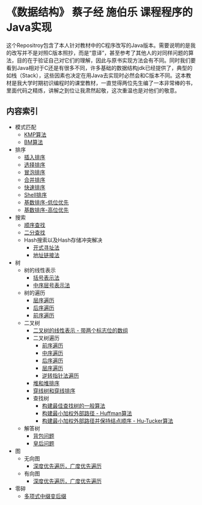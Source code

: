 # 《数据结构》 蔡子经 施伯乐 课程程序的Java实现
这个Repositroy包含了本人针对教材中的C程序改写的Java版本。需要说明的是我的改写并不是对照C版本照抄，而是“意译”，甚至参考了其他人的对同样问题的算法，目的在于验证自己对它们的理解，因此与原书实现方法会有不同。同时我们要看到Java相对于C还是有很多不同，许多基础的数据结构jdk已经提供了，典型的如栈（Stack），这些因素也决定在用Java去实现时必然会和C版本不同。这本教材是我大学时期初识编程时的课堂教材，一直觉得两位先生编了一本非常棒的书，里面代码之精炼，讲解之到位让我肃然起敬，这次重温也是对他们的敬意。

内容索引
-----
* 模式匹配
	* [KMP算法](https://github.com/JackyZhangFuDan/Algorithm/blob/master/src/algorithm/patternmatch/KMP.java)
	* [BM算法](https://github.com/JackyZhangFuDan/Algorithm/blob/master/src/algorithm/patternmatch/BM.java)
* 排序
	* [插入排序](https://github.com/JackyZhangFuDan/Algorithm/blob/master/src/algorithm/sort/InsertSort.java)
	* [选择排序](https://github.com/JackyZhangFuDan/Algorithm/blob/master/src/algorithm/sort/SelectSort.java)
	* [冒泡排序](https://github.com/JackyZhangFuDan/Algorithm/blob/master/src/algorithm/sort/BubbleSort.java)
	* [合并排序](https://github.com/JackyZhangFuDan/Algorithm/blob/master/src/algorithm/sort/MergeSort.java)
	* [快速排序](https://github.com/JackyZhangFuDan/Algorithm/blob/master/src/algorithm/sort/QuickSort.java)
	* [Shell排序](https://github.com/JackyZhangFuDan/Algorithm/blob/master/src/algorithm/sort/ShellSort.java)
	* [基数排序-低位优先](https://github.com/JackyZhangFuDan/Algorithm/blob/master/src/algorithm/sort/RadixSortLastSignificantDigitalFirst.java)
	* [基数排序-高位优先](https://github.com/JackyZhangFuDan/Algorithm/blob/master/src/algorithm/sort/RadixSortMostSignificantDigitalFirst.java)
* 搜索
	* [顺序查找](https://github.com/JackyZhangFuDan/Algorithm/blob/master/src/algorithm/search/Sequence.java)
	* [二分查找](https://github.com/JackyZhangFuDan/Algorithm/blob/master/src/algorithm/search/Binary.java)
	* Hash搜索以及Hash存储冲突解决
		* [开式寻址法](https://github.com/JackyZhangFuDan/Algorithm/blob/master/src/algorithm/search/HashSearchOpenAddress.java)
		* [地址链接法](https://github.com/JackyZhangFuDan/Algorithm/blob/master/src/algorithm/search/HashSearchLinkedAddress.java)
* 树
	* 树的线性表示
		* [括号表示法](https://github.com/JackyZhangFuDan/Algorithm/blob/master/src/algorithm/tree/representation/BracketRepresentation.java)
		* [中序层号表示法](https://github.com/JackyZhangFuDan/Algorithm/blob/master/src/algorithm/tree/representationi/PreorderWithLevelRepresentation.java)
	* 树的遍历
		* [层序遍历](https://github.com/JackyZhangFuDan/Algorithm/blob/master/src/algorithm/tree/visit/LevelOrderVisit.java)
		* [后序遍历](https://github.com/JackyZhangFuDan/Algorithm/blob/master/src/algorithm/tree/visit/PostOrderVisit.java)
		* [前序遍历](https://github.com/JackyZhangFuDan/Algorithm/blob/master/src/algorithm/tree/visit/PreOrderVisit.java)
	* 二叉树
		* [二叉树的线性表示 - 带两个标志位的数组](https://github.com/JackyZhangFuDan/Algorithm/blob/master/src/algorithm/tree/bitree/representation/PreOrderWithTwoFlagsList.java)
		* 二叉树遍历
			* [前序遍历](https://github.com/JackyZhangFuDan/Algorithm/blob/master/src/algorithm/tree/bitree/visit/PreOrderVisit.java)
			* [中序遍历](https://github.com/JackyZhangFuDan/Algorithm/blob/master/src/algorithm/tree/bitree/visit/MidOrderVisit.java)
			* [后序遍历](https://github.com/JackyZhangFuDan/Algorithm/blob/master/src/algorithm/tree/bitree/visit/PostOrderVisit.java)
			* [层序遍历](https://github.com/JackyZhangFuDan/Algorithm/blob/master/src/algorithm/tree/bitree/visit/LevelOrderVisit.java)
			* [逆转指针法遍历](https://github.com/JackyZhangFuDan/Algorithm/blob/master/src/algorithm/tree/bitree/visit/ReversePointerVisit.java)
		* [堆和堆排序](https://github.com/JackyZhangFuDan/Algorithm/blob/master/src/algorithm/tree/bitree/heap/Heap.java)
		* [穿线树和穿线排序](https://github.com/JackyZhangFuDan/Algorithm/blob/master/src/algorithm/tree/bitree/thread/ThreadTree.java)
		* 查找树
			* [构建最佳查找树的一般算法](https://github.com/JackyZhangFuDan/Algorithm/blob/master/src/algorithm/tree/bitree/searchtree/BestSearchTree.java)
			* [构建最小加权外部路径 - Huffman算法](https://github.com/JackyZhangFuDan/Algorithm/blob/master/src/algorithm/tree/bitree/searchtree/HuffmanTree.java)
			* [构建最小加权外部路径并保持结点顺序 - Hu-Tucker算法](https://github.com/JackyZhangFuDan/Algorithm/blob/master/src/algorithm/tree/bitree/searchtree/HuTuckerBestSearchTree.java)
	* 解答树
		* [背包问题](https://github.com/JackyZhangFuDan/Algorithm/blob/master/src/algorithm/tree/answertree/BagProblem.java)
		* [皇后问题](https://github.com/JackyZhangFuDan/Algorithm/blob/master/src/algorithm/tree/answertree/NQueensProblem.java)
* 图
	* 无向图
		* [深度优先遍历，广度优先遍历](https://github.com/JackyZhangFuDan/Algorithm/blob/master/src/algorithm/graph/NonDirGraph.java)
	* 有向图
		* [深度优先遍历，广度优先遍历](https://github.com/JackyZhangFuDan/Algorithm/blob/master/src/algorithm/graph/DirGraph.java)
* 零碎
	* [多项式中缀变后缀](https://github.com/JackyZhangFuDan/Algorithm/blob/master/src/algorithm/Polynomial.java)

